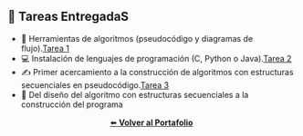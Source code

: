 ## 📑 **Tareas EntregadaS**

- 🧮 Herramientas de algoritmos (pseudocódigo y diagramas de flujo).[Tarea 1](Naranjo_Pilar.Informe1.pdf)
- 💻 Instalación de lenguajes de programación (C, Python o Java).[Tarea 2](Naranjo.Pilar_FundamentosdeAlgoritmosyProgramas.pdf)
- ✍️ Primer acercamiento a la construcción de algoritmos con estructuras secuenciales
  en pseudocódigo.[Tarea 3](NARANJO_QUIZHPE_PILAR_VALENTINA_PL1.psc.pdf)
- 🔧 Del diseño del algoritmo con estructuras secuenciales a la construcción del programa
  
<p align="center">
  <a href="../LÉAME.md">⬅️ <b>Volver al Portafolio</b></a>
</p>
